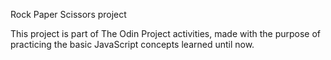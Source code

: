 Rock Paper Scissors project

This project is part of The Odin Project activities, made with the purpose of
practicing the basic JavaScript concepts learned until now.
